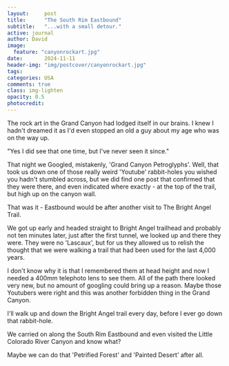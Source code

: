 ```yaml
---
layout:     post
title:      "The South Rim Eastbound"
subtitle:   "...with a small detour."
active: journal
author: David
image:
  feature: "canyonrockart.jpg"
date:       2024-11-11
header-img: "img/postcover/canyonrockart.jpg"
tags: 
categories: USA
comments: true
class: img-lighten 
opacity: 0.5
photocredit:
---
```


The rock art in the Grand Canyon had lodged itself in our brains. I knew I hadn't dreamed it as I'd even stopped an old a guy about my age who was on the way up.

"Yes I did see that one time, but I've never seen it since."

That night we Googled, mistakenly, 'Grand Canyon Petroglyphs'. Well, that took us down one of those really weird 'Youtube' rabbit-holes you wished you hadn't stumbled across, but we did find one post that confirmed that they were there, and even indicated where exactly - at the top of the trail, but high up on the canyon wall.

That was it - Eastbound would be after another visit to The Bright Angel Trail.

We got up early and headed straight to Bright Angel trailhead and probably not ten minutes later, just after the first tunnel, we looked up and there they were. They were no 'Lascaux', but for us they allowed us to relish the thought that we were walking a trail that had been used for the last 4,000 years.

I don't know why it is that I remembered them at head height and now I needed a 400mm telephoto lens to see them. All of the path there looked very new, but no amount of googling could bring up a reason. Maybe those Youtubers were right and this was another forbidden thing in the Grand Canyon. 

I'll walk up and down the Bright Angel trail every day, before I ever go down that rabbit-hole.

We carried on along the South Rim Eastbound and even visited the Little Colorado River Canyon and know what? 

Maybe we can do that 'Petrified Forest' and 'Painted Desert' after all. 








